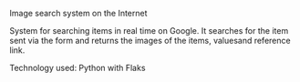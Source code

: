 Image search system on the Internet

System for searching items in real time on Google. It searches for the item sent via the form and returns the images of the items, values ​​and reference link.

Technology used: Python with Flaks